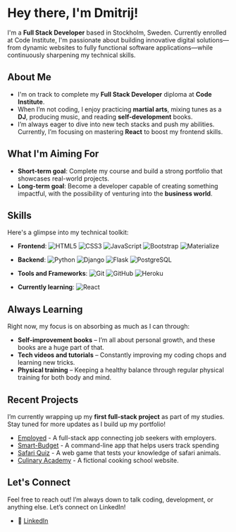 # Hey there, I'm Dmitrij!

I'm a **Full Stack Developer** based in Stockholm, Sweden. Currently enrolled at Code Institute, I'm passionate about building innovative digital solutions—from dynamic websites to fully functional software applications—while continuously sharpening my technical skills.

## About Me
- I'm on track to complete my **Full Stack Developer** diploma at **Code Institute**.
- When I’m not coding, I enjoy practicing **martial arts**, mixing tunes as a **DJ**, producing music, and reading **self-development** books.
- I’m always eager to dive into new tech stacks and push my abilities. Currently, I’m focusing on mastering **React** to boost my frontend skills.

## What I'm Aiming For
- **Short-term goal**: Complete my course and build a strong portfolio that showcases real-world projects.
- **Long-term goal**: Become a developer capable of creating something impactful, with the possibility of venturing into the **business world**. 

## Skills
Here's a glimpse into my technical toolkit:
- **Frontend**:
  ![HTML5](https://img.shields.io/badge/HTML5%20-%23E34F26.svg?&style=for-the-badge&logo=HTML5&logoColor=FFFFFF)
  ![CSS3](https://img.shields.io/badge/CSS3%20-%231572B6.svg?&style=for-the-badge&logo=CSS3&logoColor=FFFFFF)
  ![JavaScript](https://img.shields.io/badge/JavaScript%20-%23323330.svg?&style=for-the-badge&logo=JavaScript&logoColor=F7DF1E)
  ![Bootstrap](https://img.shields.io/badge/Bootstrap-563D7C?style=for-the-badge&logo=bootstrap&logoColor=white)
  ![Materialize](https://img.shields.io/badge/Materialize%20CSS-EB6E4B.svg?&style=for-the-badge&logo=materializecss&logoColor=FFFFFF)
  
- **Backend**:
  ![Python](https://img.shields.io/badge/Python%20-%23004D7A.svg?&style=for-the-badge&logo=python&logoColor=ffdf76)
  ![Django](https://img.shields.io/badge/Django-092E20?style=for-the-badge&logo=django&logoColor=white)
  ![Flask](https://img.shields.io/badge/Flask-000000?style=for-the-badge&logo=flask&logoColor=white)
  ![PostgreSQL](https://img.shields.io/badge/PostgreSQL-316192?style=for-the-badge&logo=postgresql&logoColor=white)

- **Tools and Frameworks**:
  ![Git](https://img.shields.io/badge/Git-%23F05033.svg?style=for-the-badge&logo=git&logoColor=white)
  ![GitHub](https://img.shields.io/badge/GitHub%20-%23181717.svg?&style=for-the-badge&logo=github&logoColor=white)
  ![Heroku](https://img.shields.io/badge/Heroku-430098?style=for-the-badge&logo=heroku&logoColor=white)

- **Currently learning**: 
  ![React](https://img.shields.io/badge/React-20232A?style=for-the-badge&logo=react&logoColor=61DAFB)

## Always Learning
Right now, my focus is on absorbing as much as I can through:
- **Self-improvement books** – I’m all about personal growth, and these books are a huge part of that.
- **Tech videos and tutorials** – Constantly improving my coding chops and learning new tricks.
- **Physical training** – Keeping a healthy balance through regular physical training for both body and mind.

## Recent Projects
I’m currently wrapping up my **first full-stack project** as part of my studies. Stay tuned for more updates as I build up my portfolio!

- [Employed](https://github.com/Dimmanzo/employed) - A full-stack app connecting job seekers with employers.
- [Smart-Budget](https://github.com/Dimmanzo/smart-budget) - A command-line app that helps users track spending
- [Safari Quiz](https://github.com/Dimmanzo/safari-quiz) - A web game that tests your knowledge of safari animals.
- [Culinary Academy](https://github.com/Dimmanzo/culinary-academy) - A fictional cooking school website.

## Let's Connect
Feel free to reach out! I’m always down to talk coding, development, or anything else. Let’s connect on LinkedIn!

- 🔗 [LinkedIn](https://www.linkedin.com/in/dmitrij-sazniov/)
